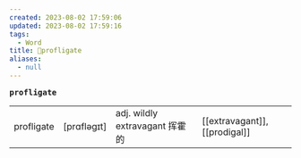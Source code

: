 ```yaml
---
created: 2023-08-02 17:59:06
updated: 2023-08-02 17:59:16
tags:
  - Word
title: 📖profligate
aliases:
  - null
---
```


<pre><strong>profligate</strong></pre>
|   |   |   |   |
|---|---|---|---|
|profligate|[prɑfləɡɪt]|adj. wildly extravagant 挥霍的|[[extravagant]], [[prodigal]]|